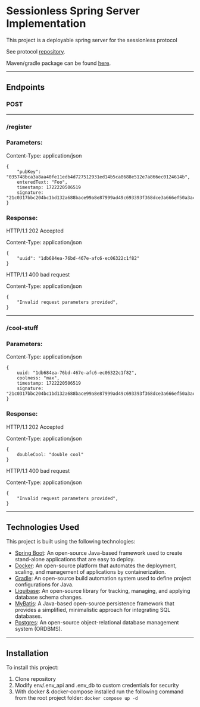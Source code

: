 # Sessionless Spring Server Implementation
This project is a deployable spring server for the sessionless protocol

See protocol [repository](https://github.com/Daniel-J-Mason/sessionless-protocol).

Maven/gradle package can be found [here](https://central.sonatype.com/artifact/com.all-thing.libs.sessionless/sessionless).

---

## Endpoints
### POST

---

### /register
###  Parameters:
Content-Type: application/json
```
{ 
    "pubKey": "035748bca3a8aa40fe11edb4d727512931ed14b5ca8688e512e7a866ec0124614b",
    enteredText: "Foo",
    timestamp: 1722220506519
    signature: "21c0317bbc204bc1bd132a688bace99a8e87999ad49c693393f368dce3a666ef50a3acd259d37dcbb653662305a6444f772487abb8539a32318dabe948bf7b9e"
}
```
### Response:
HTTP/1.1 202 Accepted

Content-Type: application/json
```
{
    "uuid": "1db684ea-76bd-467e-afc6-ec06322c1f82"
}
```
HTTP/1.1 400 bad request

Content-Type: application/json
```
{
    "Invalid request parameters provided",
}
```

---

### /cool-stuff
### Parameters:
Content-Type: application/json
```
{
    uuid: "1db684ea-76bd-467e-afc6-ec06322c1f82",
    coolness: "max",
    timestamp: 1722220506519
    signature: "21c0317bbc204bc1bd132a688bace99a8e87999ad49c693393f368dce3a666ef50a3acd259d37dcbb653662305a6444f772487abb8539a32318dabe948bf7b9e"
}
```
### Response:
HTTP/1.1 202 Accepted

Content-Type: application/json
```
{
    doubleCool: "double cool"
}
```

HTTP/1.1 400 bad request

Content-Type: application/json
```
{
    "Invalid request parameters provided",
}
```

---

## Technologies Used
This project is built using the following technologies:

- [Spring Boot](https://spring.io/projects/spring-boot): An open-source Java-based framework used to create stand-alone applications that are easy to deploy.
- [Docker](https://www.docker.com/): An open-source platform that automates the deployment, scaling, and management of applications by containerization.
- [Gradle](https://gradle.org/): An open-source build automation system used to define project configurations for Java.
- [Liquibase](https://www.liquibase.org/): An open-source library for tracking, managing, and applying database schema changes.
- [MyBatis](https://mybatis.org/): A Java-based open-source persistence framework that provides a simplified, minimalistic approach for integrating SQL databases.
- [Postgres](https://www.postgresql.org/): An open-source object-relational database management system (ORDBMS).

---
## Installation
To install this project:
1. Clone repository
2. Modify env/.env_api and .env_db to custom credentials for security
3. With docker & docker-compose installed run the following command from the root project folder: `docker compose up -d`


